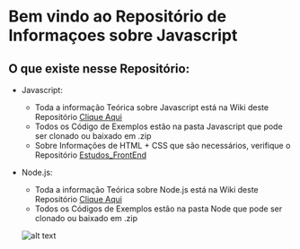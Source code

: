 # Bem vindo ao Repositório de Informaçoes sobre Javascript

## O que existe nesse Repositório:

* Javascript:
    * Toda a informação Teórica sobre Javascript está na Wiki deste Repositório [Clique Aqui](https://github.com/F4NT0/Javascript_Info/wiki)
    * Todos os Código de Exemplos estão na pasta Javascript que pode ser clonado ou baixado em .zip 
    * Sobre Informações de HTML + CSS que são necessários, verifique o Repositório [Estudos_FrontEnd](https://github.com/F4NT0/Estudos_FrontEnd)
    
* Node.js:
    * Toda a informação Teórica sobre Node.js está na Wiki deste Repositório [Clique Aqui](https://github.com/F4NT0/Javascript_Info/wiki)
    * Todos os Códigos de Exemplos estão na pasta Node que pode ser clonado ou baixado em .zip
    
    ![alt text](https://jakeeveetug.neocities.org/Homepage/i%20like%20it.gif "turnon")
    
    
